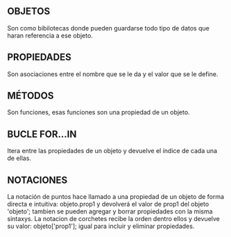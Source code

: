 ## OBJETOS
Son como bibilotecas donde pueden guardarse todo tipo de datos que haran referencia a ese objeto.

## PROPIEDADES
Son asociaciones entre el nombre que se le da y el valor que se le define.

## MÉTODOS
Son funciones, esas funciones son una propiedad de un objeto.

## BUCLE FOR...IN
Itera entre las propiedades de un objeto y devuelve el índice de cada una de ellas.

## NOTACIONES
La notación de puntos hace llamado a una propiedad de un objeto de forma directa e intuitiva: objeto.prop1 y devolverá el valor de prop1 del objeto 'objeto'; tambien se pueden agregar y borrar propiedades con la misma sintaxys. La notacion de corchetes recibe la orden dentro ellos y devuelve su valor: objeto['prop1']; igual para incluir y eliminar propiedades. 